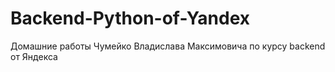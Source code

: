 # Backend-Python-of-Yandex
Домашние работы Чумейко Владислава Максимовича по курсу backend от Яндекса
